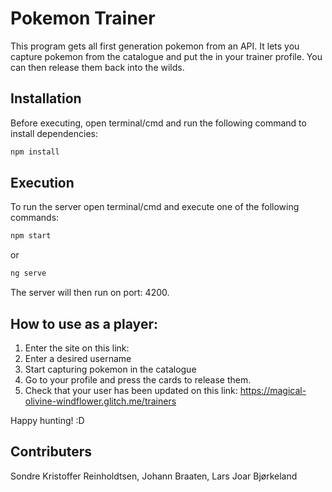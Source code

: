 # Pokemon Trainer

This program gets all first generation pokemon from an API. It lets you capture pokemon from 
the catalogue and put the in your trainer profile. You can then release them back into the wilds.

## Installation

Before executing, open terminal/cmd and run the following command to install dependencies:

```bash
npm install
```

## Execution
To run the server open terminal/cmd and execute one of the following commands:
```bash
npm start
```
or
```bash
ng serve
```
The server will then run on port: 4200.

## How to use as a player:

1. Enter the site on this link: 
2. Enter a desired username
3. Start capturing pokemon in the catalogue
4. Go to your profile and press the cards to release them.
5. Check that your user has been updated on this link: https://magical-olivine-windflower.glitch.me/trainers

Happy hunting! :D

## Contributers
Sondre Kristoffer Reinholdtsen, Johann Braaten, Lars Joar Bjørkeland
